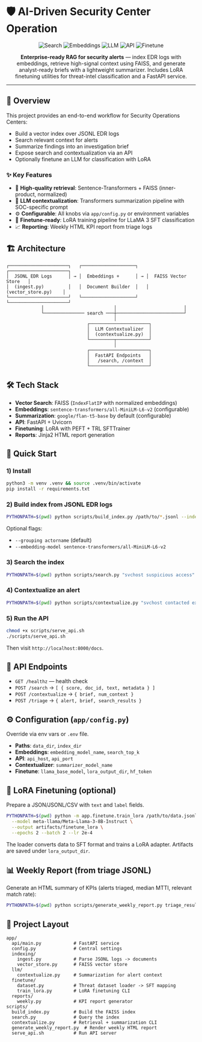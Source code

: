 # 🛡️ AI-Driven Security Center Operation

<div align="center">

![Search](https://img.shields.io/badge/Vector%20Search-FAISS-blue?style=for-the-badge&logo=apache)
![Embeddings](https://img.shields.io/badge/Embeddings-SentenceTransformers-green?style=for-the-badge&logo=huggingface)
![LLM](https://img.shields.io/badge/Summarization-Transformers-orange?style=for-the-badge&logo=transformer)
![API](https://img.shields.io/badge/API-FastAPI-teal?style=for-the-badge&logo=fastapi)
![Finetune](https://img.shields.io/badge/LoRA-Finetuning-purple?style=for-the-badge&logo=huggingface)

**Enterprise-ready RAG for security alerts** — index EDR logs with embeddings, retrieve high-signal context using FAISS, and generate analyst-ready briefs with a lightweight summarizer. Includes LoRA finetuning utilities for threat-intel classification and a FastAPI service.

</div>

---

## 🌟 Overview

This project provides an end-to-end workflow for Security Operations Centers:

- Build a vector index over JSONL EDR logs
- Search relevant context for alerts
- Summarize findings into an investigation brief
- Expose search and contextualization via an API
- Optionally finetune an LLM for classification with LoRA

### ✨ Key Features

- 🔎 **High-quality retrieval**: Sentence-Transformers + FAISS (inner-product, normalized)
- 🧠 **LLM contextualization**: Transformers summarization pipeline with SOC-specific prompt
- ⚙️ **Configurable**: All knobs via `app/config.py` or environment variables
- 🧪 **Finetune-ready**: LoRA training pipeline for LLaMA 3 SFT classification
- 📈 **Reporting**: Weekly HTML KPI report from triage logs

## 🏗️ Architecture

```
┌──────────────────────┐   ┌────────────────────┐   ┌──────────────────────┐
│  JSONL EDR Logs      │ → │  Embeddings +      │ → │  FAISS Vector Store   │
│  (ingest.py)         │   │  Document Builder  │   │  (vector_store.py)    │
└──────────────────────┘   └────────────────────┘   └──────────────────────┘
             │                          │                         │
             └─────────────── search ───┼─────────────────────────┘
                                        │
                              ┌──────────────────────┐
                              │  LLM Contextualizer  │
                              │  (contextualize.py)  │
                              └─────────┬────────────┘
                                        │
                              ┌──────────────────────┐
                              │  FastAPI Endpoints   │
                              │   /search, /context  │
                              └──────────────────────┘
```

## 🛠️ Tech Stack

- **Vector Search**: FAISS (`IndexFlatIP` with normalized embeddings)
- **Embeddings**: `sentence-transformers/all-MiniLM-L6-v2` (configurable)
- **Summarization**: `google/flan-t5-base` by default (configurable)
- **API**: FastAPI + Uvicorn
- **Finetuning**: LoRA with PEFT + TRL SFTTrainer
- **Reports**: Jinja2 HTML report generation

## 🚀 Quick Start

### 1) Install

```bash
python3 -m venv .venv && source .venv/bin/activate
pip install -r requirements.txt
```

### 2) Build index from JSONL EDR logs

```bash
PYTHONPATH=$(pwd) python scripts/build_index.py /path/to/*.jsonl --index-dir indexes/default
```

Optional flags:
- `--grouping actorname` (default)
- `--embedding-model sentence-transformers/all-MiniLM-L6-v2`

### 3) Search the index

```bash
PYTHONPATH=$(pwd) python scripts/search.py "svchost suspicious access" --top-k 10
```

### 4) Contextualize an alert

```bash
PYTHONPATH=$(pwd) python scripts/contextualize.py "svchost contacted external IP 10.193.66.115"
```

### 5) Run the API

```bash
chmod +x scripts/serve_api.sh
./scripts/serve_api.sh
```

Then visit `http://localhost:8000/docs`.

## 🔌 API Endpoints

- `GET /healthz` — health check
- `POST /search` → `[ { score, doc_id, text, metadata } ]`
- `POST /contextualize` → `{ brief, num_context }`
- `POST /triage` → `{ alert, brief, search_results }`

## ⚙️ Configuration (`app/config.py`)

Override via env vars or `.env` file.

- **Paths**: `data_dir`, `index_dir`
- **Embeddings**: `embedding_model_name`, `search_top_k`
- **API**: `api_host`, `api_port`
- **Contextualizer**: `summarizer_model_name`
- **Finetune**: `llama_base_model`, `lora_output_dir`, `hf_token`

## 🧪 LoRA Finetuning (optional)

Prepare a JSON/JSONL/CSV with `text` and `label` fields.

```bash
PYTHONPATH=$(pwd) python -m app.finetune.train_lora /path/to/data.jsonl \
  --model meta-llama/Meta-Llama-3-8B-Instruct \
  --output artifacts/finetune_lora \
  --epochs 2 --batch 2 --lr 2e-4
```

The loader converts data to SFT format and trains a LoRA adapter. Artifacts are saved under `lora_output_dir`.

## 📊 Weekly Report (from triage JSONL)

Generate an HTML summary of KPIs (alerts triaged, median MTTI, relevant match rate):

```bash
PYTHONPATH=$(pwd) python scripts/generate_weekly_report.py triage_results.jsonl --out reports/weekly_report.html
```

## 📁 Project Layout

```
app/
  api/main.py            # FastAPI service
  config.py              # Central settings
  indexing/
    ingest.py            # Parse JSONL logs -> documents
    vector_store.py      # FAISS vector store
  llm/
    contextualize.py     # Summarization for alert context
  finetune/
    dataset.py           # Threat dataset loader -> SFT mapping
    train_lora.py        # LoRA finetuning CLI
  reports/
    weekly.py            # KPI report generator
scripts/
  build_index.py         # Build the FAISS index
  search.py              # Query the index
  contextualize.py       # Retrieval + summarization CLI
  generate_weekly_report.py  # Render weekly HTML report
  serve_api.sh           # Run API server
```
